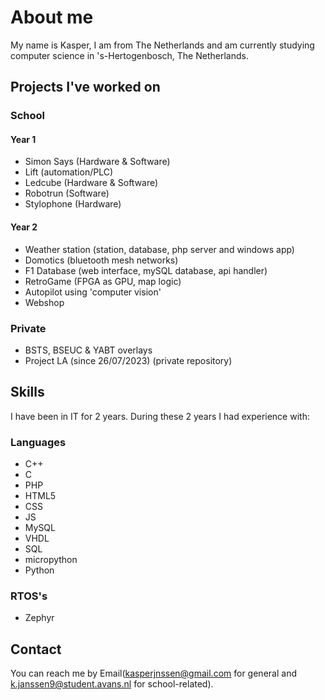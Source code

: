 # **About me**
My name is Kasper, I am from The Netherlands and am currently studying computer science in 's-Hertogenbosch, The Netherlands.

## Projects I've worked on
### School
#### Year 1
- Simon Says (Hardware & Software)
- Lift (automation/PLC)
- Ledcube (Hardware & Software)
- Robotrun (Software)
- Stylophone (Hardware)
#### Year 2
- Weather station (station, database, php server and windows app)
- Domotics (bluetooth mesh networks)
- F1 Database (web interface, mySQL database, api handler)
- RetroGame (FPGA as GPU, map logic)
- Autopilot using 'computer vision'
- Webshop

### Private
- BSTS, BSEUC & YABT overlays
- Project LA (since 26/07/2023) (private repository)
 
<!-- ### Still a WIP -->
## **Skills**
I have been in IT for 2 years. During these 2 years I had experience with:
### Languages
- C++
- C
- PHP
- HTML5
- CSS
- JS
- MySQL
- VHDL
- SQL 
- micropython
- Python
  
### RTOS's
- Zephyr
  
## Contact
You can reach me by Email(kasperjnssen@gmail.com for general and k.janssen9@student.avans.nl for school-related).

<!--## Stats
[![Anurag's GitHub stats](https://github-readme-stats.vercel.app/api?username=kasper201&show_icons=true&theme=transparent)](https://github.com/anuraghazra/github-readme-stats)

These are based of my public repositories :)-->
<!--
**kasper201/kasper201** is a ✨ _special_ ✨ repository because its `README.md` (this file) appears on your GitHub profile.

-->
